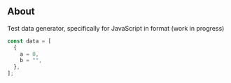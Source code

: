 ## About
Test data generator, specifically for JavaScript in format (work in progress)
~~~js
const data = [
  {
    a = 0,
    b = "",
  },
];
~~~
